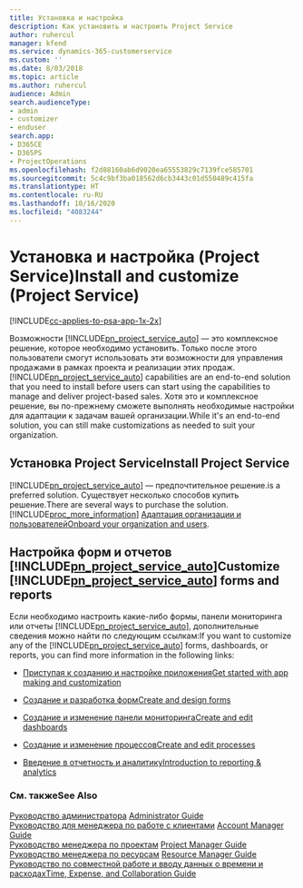 ```yaml
---
title: Установка и настройка
description: Как установить и настроить Project Service
author: ruhercul
manager: kfend
ms.service: dynamics-365-customerservice
ms.custom: ''
ms.date: 8/03/2018
ms.topic: article
ms.author: ruhercul
audience: Admin
search.audienceType:
- admin
- customizer
- enduser
search.app:
- D365CE
- D365PS
- ProjectOperations
ms.openlocfilehash: f2d88160ab6d9020ea65553829c7139fce585701
ms.sourcegitcommit: 5c4c9bf3ba018562d6cb3443c01d550489c415fa
ms.translationtype: HT
ms.contentlocale: ru-RU
ms.lasthandoff: 10/16/2020
ms.locfileid: "4083244"
---
```

# <a name="install-and-customize-project-service"></a><span data-ttu-id="b5305-103">Установка и настройка (Project Service)</span><span class="sxs-lookup"><span data-stu-id="b5305-103">Install and customize (Project Service)</span></span>

[!INCLUDE[cc-applies-to-psa-app-1x-2x](../includes/cc-applies-to-psa-app-1x-2x.md)]

<span data-ttu-id="b5305-104">Возможности [!INCLUDE[pn_project_service_auto](../includes/pn-project-service-auto.md)] — это комплексное решение, которое необходимо установить. Только после этого пользователи смогут использовать эти возможности для управления продажами в рамках проекта и реализации этих продаж.</span><span class="sxs-lookup"><span data-stu-id="b5305-104">[!INCLUDE[pn_project_service_auto](../includes/pn-project-service-auto.md)] capabilities are an end-to-end solution that you need to install before users can start using the capabilities to manage and deliver project-based sales.</span></span> <span data-ttu-id="b5305-105">Хотя это и комплексное решение, вы по-прежнему сможете выполнять необходимые настройки для адаптации к задачам вашей организации.</span><span class="sxs-lookup"><span data-stu-id="b5305-105">While it's an end-to-end solution, you can still make customizations as needed to suit your organization.</span></span>  
<!-- TODO: I expect to find the information on how to get and install this here. Please find that and add it here. Same for Project Service.--> 
  
## <a name="install-project-service"></a><span data-ttu-id="b5305-106">Установка Project Service</span><span class="sxs-lookup"><span data-stu-id="b5305-106">Install Project Service</span></span>  
 [!INCLUDE[pn_project_service_auto](../includes/pn-project-service-auto.md)] <span data-ttu-id="b5305-107">— предпочтительное решение.</span><span class="sxs-lookup"><span data-stu-id="b5305-107">is a preferred solution.</span></span> <span data-ttu-id="b5305-108">Существует несколько способов купить решение.</span><span class="sxs-lookup"><span data-stu-id="b5305-108">There are several ways to purchase the solution.</span></span> [!INCLUDE[proc_more_information](../includes/proc-more-information.md)] <span data-ttu-id="b5305-109">[Адаптация организации и пользователей](https://docs.microsoft.com/dynamics365/customerengagement/on-premises/admin/onboard-your-organization-and-users-to-dynamics-365-online)</span><span class="sxs-lookup"><span data-stu-id="b5305-109">[Onboard your organization and users](https://docs.microsoft.com/dynamics365/customerengagement/on-premises/admin/onboard-your-organization-and-users-to-dynamics-365-online).</span></span>  
  
## <a name="customize-pn_project_service_auto-forms-and-reports"></a><span data-ttu-id="b5305-110">Настройка форм и отчетов [!INCLUDE[pn_project_service_auto](../includes/pn-project-service-auto.md)]</span><span class="sxs-lookup"><span data-stu-id="b5305-110">Customize [!INCLUDE[pn_project_service_auto](../includes/pn-project-service-auto.md)] forms and reports</span></span>  
 <span data-ttu-id="b5305-111">Если необходимо настроить какие-либо формы, панели мониторинга или отчеты [!INCLUDE[pn_project_service_auto](../includes/pn-project-service-auto.md)], дополнительные сведения можно найти по следующим ссылкам:</span><span class="sxs-lookup"><span data-stu-id="b5305-111">If you want to customize any of the [!INCLUDE[pn_project_service_auto](../includes/pn-project-service-auto.md)] forms, dashboards, or reports, you can find more information in the following links:</span></span>  
  
- [<span data-ttu-id="b5305-112">Приступая к созданию и настройке приложения</span><span class="sxs-lookup"><span data-stu-id="b5305-112">Get started with app making and customization</span></span>](https://docs.microsoft.com/dynamics365/customerengagement/on-premises/customize/getting-started-customization)  
  
- [<span data-ttu-id="b5305-113">Создание и разработка форм</span><span class="sxs-lookup"><span data-stu-id="b5305-113">Create and design forms</span></span>](https://docs.microsoft.com/dynamics365/customerengagement/on-premises/customize/create-design-forms)  
  
- [<span data-ttu-id="b5305-114">Создание и изменение панели мониторинга</span><span class="sxs-lookup"><span data-stu-id="b5305-114">Create and edit dashboards</span></span>](https://docs.microsoft.com/dynamics365/customerengagement/on-premises/customize/create-edit-dashboards)  
  
- [<span data-ttu-id="b5305-115">Создание и изменение процессов</span><span class="sxs-lookup"><span data-stu-id="b5305-115">Create and edit processes</span></span>](https://docs.microsoft.com/dynamics365/customerengagement/on-premises/customize/guide-staff-through-common-tasks-processes)  
  
- [<span data-ttu-id="b5305-116">Введение в отчетность и аналитику</span><span class="sxs-lookup"><span data-stu-id="b5305-116">Introduction to reporting & analytics</span></span>](https://docs.microsoft.com/dynamics365/customerengagement/on-premises/analytics/reporting-analytics-with-dynamics-365)  
  
### <a name="see-also"></a><span data-ttu-id="b5305-117">См. также</span><span class="sxs-lookup"><span data-stu-id="b5305-117">See Also</span></span>  
 <span data-ttu-id="b5305-118">[Руководство администратора](../psa/admin-guide.md) </span><span class="sxs-lookup"><span data-stu-id="b5305-118">[Administrator Guide](../psa/admin-guide.md) </span></span>  
 <span data-ttu-id="b5305-119">[Руководство для менеджера по работе с клиентами](../psa/account-manager-guide.md) </span><span class="sxs-lookup"><span data-stu-id="b5305-119">[Account Manager Guide](../psa/account-manager-guide.md) </span></span>  
 <span data-ttu-id="b5305-120">[Руководство менеджера по проектам](../psa/project-manager-guide.md) </span><span class="sxs-lookup"><span data-stu-id="b5305-120">[Project Manager Guide](../psa/project-manager-guide.md) </span></span>  
 <span data-ttu-id="b5305-121">[Руководство менеджера по ресурсам](../psa/resource-manager-guide.md) </span><span class="sxs-lookup"><span data-stu-id="b5305-121">[Resource Manager Guide](../psa/resource-manager-guide.md) </span></span>  
 [<span data-ttu-id="b5305-122">Руководство по совместной работе и вводу данных о времени и расходах</span><span class="sxs-lookup"><span data-stu-id="b5305-122">Time, Expense, and Collaboration Guide</span></span>](../psa/time-expense-collaboration-guide.md)
